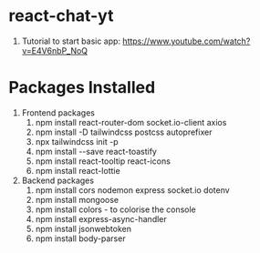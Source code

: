 # react-chat-yt

1. Tutorial to start basic app: https://www.youtube.com/watch?v=E4V6nbP_NoQ

# Packages Installed

1. Frontend packages
   1. npm install react-router-dom socket.io-client axios
   2. npm install -D tailwindcss postcss autoprefixer
   3. npx tailwindcss init -p
   4. npm install --save react-toastify
   5. npm install react-tooltip react-icons
   6. npm install react-lottie
2. Backend packages
   1. npm install cors nodemon express socket.io dotenv
   2. npm install mongoose
   3. npm install colors - to colorise the console
   4. npm install express-async-handler
   5. npm install jsonwebtoken
   6. npm install body-parser
